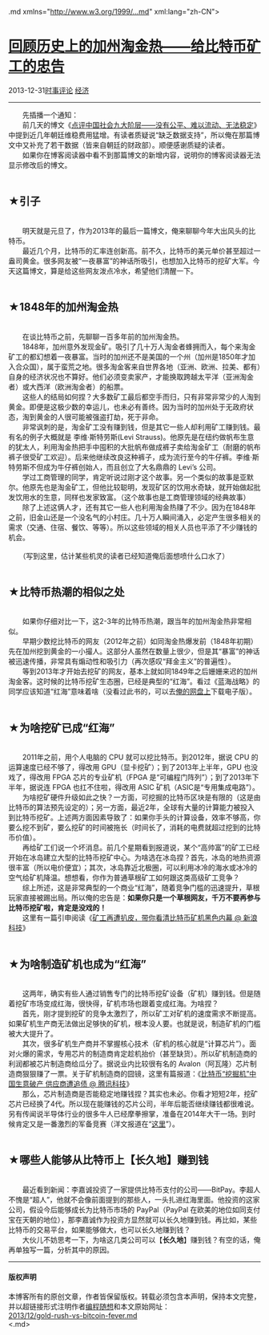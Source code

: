 <!DOCTYPE.md>
.md xmlns="http://www.w3.org/1999/...md" xml:lang="zh-CN">
<head>
<meta http-equiv="Content-Type" content="text.md; charset=utf-8" />
<meta name="generator" content="Python script by program.think@gmail.com" />
<meta name="provider" content="program-think.blogspot.com" />
<link type="text/css" rel="stylesheet" href="../../css/program-think.css" />
<title>回顾历史上的加州淘金热——给比特币矿工的忠告 - 编程随想的博客</title>
</head>
<body>
<div id="main" style="width:100%;">
<h1><a href="../../index.md" title="回到首页">回顾历史上的加州淘金热——给比特币矿工的忠告</a></h1>
<div class="post-info"><span class="date-header">2013-12-31</span><a href="../../tags/E697B6E4BA8BE8AF84E8AEBA.md" class="tag">时事评论</a> <a href="../../tags/E7BB8FE6B58E.md" class="tag">经济</a> </div>
<hr>
<div class="post">
&#12288;&#12288;先插播一个通知：<br />&#12288;&#12288;前几天的博文《<a href="../../2013/12/chinese-social-stratification.md">点评中国社会九大阶层——没有公平、难以流动、无法稳定</a>》中提到近几年朝廷维稳费用猛增。有读者质疑说“缺乏数据支持”，所以俺在那篇博文中又补充了若干数据（皆来自朝廷的财政部）。顺便感谢质疑的读者。<br />&#12288;&#12288;如果你在博客阅读器中看不到那篇博文的新增内容，说明你的博客阅读器无法显示修改后的博文。<a name='more'></a><!--program-think--><br /><br /><h2>★引子</h2><br />&#12288;&#12288;明天就是元旦了，作为2013年的最后一篇博文，俺来聊聊今年大出风头的比特币。<br />&#12288;&#12288;最近几个月，比特币的汇率连创新高。前不久，比特币的美元单价甚至超过一盎司黄金。很多网友被“一夜暴富”的神话所吸引，也想加入比特币的挖矿大军。今天这篇博文，算是给这些网友泼点冷水，希望他们清醒一下。<br /><br /><h2>★1848年的加州淘金热</h2><br />&#12288;&#12288;在谈比特币之前，先聊聊一百多年前的加州淘金热。<br />&#12288;&#12288;1848年，加州意外发现金矿。吸引了几十万人淘金者蜂拥而入，每个来淘金矿工的都幻想着一夜暴富。当时的加州还不是美国的一个州（加州是1850年才加入合众国），属于蛮荒之地。很多淘金客来自世界各地（亚洲、欧洲、拉美、都有）自身的经济状况也不算好。他们必须变卖家产，才能换取跨越太平洋（亚洲淘金者）或大西洋（欧洲淘金者）的船票。<br />&#12288;&#12288;这些人的结局如何捏？大多数矿工最后都空手而归，只有非常非常少的人淘到黄金。即便是这极少数的幸运儿，也未必有善终。因为当时的加州处于无政府状态，淘到黄金的人很可能被强盗打劫，死于非命。<br />&#12288;&#12288;非常讽刺的是，淘金矿工没有赚到钱，但是其它一些人却利用矿工赚到钱。最有名的例子大概就是 李维·斯特劳斯(Levi Strauss)。他原先是在纽约做帆布生意的犹太人，利用淘金热把手中囤积的大批帆布做成裤子卖给淘金矿工（耐磨的帆布裤子很受矿工欢迎）。后来他继续改良这种裤子，成为流行至今的牛仔裤。李维·斯特劳斯不但成为牛仔裤创始人，而且创立了大名鼎鼎的 Levi’s 公司。<br />&#12288;&#12288;学过工商管理的同学，肯定听说过刚才这个故事。另一个类似的故事是亚默尔。他原先也是淘金矿工，但他比较聪明，发现矿区的饮用水奇缺，就开始做起批发饮用水的生意，同样也发家致富。（这个故事也是工商管理领域的经典故事）<br />&#12288;&#12288;除了上述这俩人才，还有其它一些人也利用淘金热赚了不少。因为在1848年之前，旧金山还是一个没名气的小村庄。几十万人瞬间涌入，必定产生很多相关的需求（交通、住宿、餐饮、等等）。所以这些领域的相关人员也平添了不少赚钱的机会。<br /><br />&#12288;&#12288;（写到这里，估计某些机灵的读者已经知道俺后面想喷什么口水了）<br /><br /><h2>★比特币热潮的相似之处</h2><br />&#12288;&#12288;如果你仔细对比一下，这2-3年的比特币热潮，跟当年的加州淘金热非常相似。<br />&#12288;&#12288;早期少数挖比特币的网友（2012年之前）如同淘金热爆发前（1848年初期）先在加州挖到黄金的一小撮人。这部分人虽然在数量上很少，但是其“暴富”的神话被迅速传播，非常具有煽动性和吸引力（再次感叹“拜金主义”的普遍性）。<br />&#12288;&#12288;等到2013年才开始去挖矿的网友，基本上就如同1849年之后姗姗来迟的加州淘金客。这时候的比特币挖矿生态圈，已经是典型的“红海”。看过《蓝海战略》的同学应该知道“红海”意味着啥（没看过此书的，可以去<a href="https://code.google.com/p/program-think/wiki/Books" target="_blank">俺的网盘上</a>下载电子版）。<br /><br /><h2>★为啥挖矿已成“红海”</h2><br />&#12288;&#12288;2011年之前，用个人电脑的 CPU 就可以挖比特币。到2012年，据说 CPU 的运算速度已经不够了，得改用 GPU（显卡挖矿）；到了2013年上半年，GPU 也没戏了，得改用 FPGA 芯片的专业矿机（FPGA 是“可编程门阵列”）；到了2013年下半年，据说连 FPGA 也扛不住啦，得改用 ASIC 矿机（ASIC是“专用集成电路”）。<br />&#12288;&#12288;为啥挖矿硬件升级如此之快？一方面，可挖掘的比特币区块是有限的（这是由比特币的算法预先设定的）；另一方面，最近2年，全球有大量的计算能力被投入到比特币挖矿。上述两方面因素导致了：如果你手头的计算设备，效率不够高，你要么挖不到矿，要么挖矿的时间被拖长（时间长了，消耗的电费就超过挖到的比特币价值）。<br />&#12288;&#12288;再给矿工们说一个坏消息。前几个星期看到报道说，某个“高帅富”的矿工已经开始在冰岛建立大型的比特币挖矿中心。为啥选在冰岛捏？首先，冰岛的地热资源很丰富（所以电价便宜）；其次，冰岛靠近北极圈，可以利用冰冷的海水或冰冷的空气给矿机降温。想想看，你作为普通草根矿工如何跟这类高级矿工竞争？<br />&#12288;&#12288;综上所述，这是非常典型的一个商业“红海”，随着竞争门槛的迅速提升，草根玩家直接被踢出局。所以俺的忠告是：<b>如果你只是一个草根网友，千万不要再参与比特币挖矿啦，肯定是没戏的！</b><br />&#12288;&#12288;这里有一篇引申阅读《<a href="http://tech.sina.com.cn/zl/post/detail/i/2013-12-18/pid_8439011.htm" target="_blank" rel="nofollow">矿工再遭扒皮，带你看清比特币矿机黑色内幕 @ 新浪科技</a>》<br /><br /><h2>★为啥制造矿机也成为“红海”</h2><br />&#12288;&#12288;这两年，确实有些人通过销售专门的比特币挖矿设备（矿机）赚到钱。但是随着挖矿市场变成红海，很快得，矿机市场也跟着变成红海。为啥捏？<br />&#12288;&#12288;首先，刚才提到挖矿的竞争太激烈了，所以矿工对矿机的速度需求不断提高。如果矿机生产商无法做出足够快的矿机，根本没人要。也就是说，制造矿机的门槛被大大提升了。<br />&#12288;&#12288;其次，很多矿机生产商并不掌握核心技术（矿机的核心就是“计算芯片”）。面对火爆的需求，专用芯片的制造商肯定趁机抬价（甚至缺货）。所以矿机制造商的利润都被芯片制造商给瓜分了。据说业内比较很有名的 Avalon（阿瓦隆）芯片制造商狠狠赚了一票。关于矿机制造商的囧镜，这里有篇报道：《<a href="http://tech.qq.com/a/20131209/010655.htm" target="_blank" rel="nofollow">比特币“挖掘机”中国生意破产 供应商遭追债 @ 腾讯科技</a>》<br />&#12288;&#12288;那么，芯片制造商是否能稳定地赚钱捏？其实也未必。你看才短短2年，挖矿芯片已经换了4代。所以现在能赚钱的芯片公司，半年后能否继续赚钱都很难说。另有传闻说半导体行业的很多牛人已经摩拳擦掌，准备在2014年大干一场。到时候肯定又是一番激烈的军备竞赛（洋文报道在“<a href="http://www.businessweek.com/articles/2013-11-14/2014-outlook-bitcoin-mining-chips-a-high-tech-arms-race" target="_blank" rel="nofollow">这里</a>”）。<br /><br /><h2>★哪些人能够从比特币上【长久地】赚到钱</h2><br />&#12288;&#12288;最近看到新闻：李嘉诚投资了一家提供比特币支付的公司——BitPay。李超人不愧是“超人”，他就不会像前面提到的那些人，一头扎进红海里面。他投资的这家公司，假设今后能够成长为比特币市场的 PayPal（PayPal 在欧美的地位如同支付宝在天朝的地位），那李嘉诚作为投资方显然就可以长久地赚到钱。再比如，某些比特币的交易平台，如果能够做大，也可以长久地赚到钱？<br />&#12288;&#12288;大伙儿不妨思考一下，为啥这几类公司可以【<b>长久地</b>】赚到钱？有空的话，俺再单独写一篇，分析其中的原因。<div class="blogger-post-footer">
</div>
<hr>
<div class="copyright">
<h4>版权声明</h4>
本博客所有的原创文章，作者皆保留版权。转载必须包含本声明，保持本文完整，并以超链接形式注明作者<a href="mailto:program.think@gmail.com">编程随想</a>和本文原始网址：<br>
<a href="2013/12/gold-rush-vs-bitcoin-fever.md">2013/12/gold-rush-vs-bitcoin-fever.md</a>
</div>
</div>
</body>
<.md>
